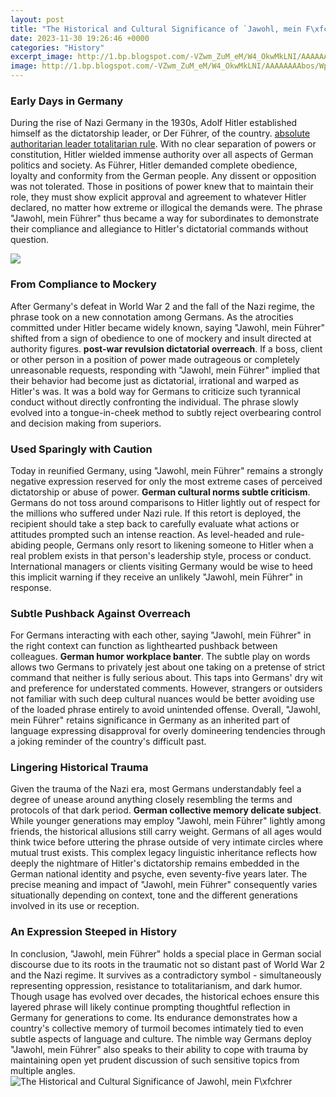 ```yaml
---
layout: post
title: "The Historical and Cultural Significance of `Jawohl, mein F\xfchrer`"
date: 2023-11-30 19:26:46 +0000
categories: "History"
excerpt_image: http://1.bp.blogspot.com/-VZwm_ZuM_eM/W4_OkwMkLNI/AAAAAAAAbos/WpeW7xNihOcWFLjY1MZRLSEtYEQ6aft9wCK4BGAYYCw/s1600/Grunf1.jpg
image: http://1.bp.blogspot.com/-VZwm_ZuM_eM/W4_OkwMkLNI/AAAAAAAAbos/WpeW7xNihOcWFLjY1MZRLSEtYEQ6aft9wCK4BGAYYCw/s1600/Grunf1.jpg
---
```


### Early Days in Germany
During the rise of Nazi Germany in the 1930s, Adolf Hitler established himself as the dictatorship leader, or Der Führer, of the country. [absolute authoritarian leader totalitarian rule](https://store.fi.io.vn/chihuahua-unicorn-t-shirt-girls-space-galaxy-rainbow-dog-tee3596-t-shirt). With no clear separation of powers or constitution, Hitler wielded immense authority over all aspects of German politics and society. As Führer, Hitler demanded complete obedience, loyalty and conformity from the German people. Any dissent or opposition was not tolerated. Those in positions of power knew that to maintain their role, they must show explicit approval and agreement to whatever Hitler declared, no matter how extreme or illogical the demands were. The phrase "Jawohl, mein Führer" thus became a way for subordinates to demonstrate their compliance and allegiance to Hitler's dictatorial commands without question. 

![](https://i.ytimg.com/vi/wNBFbeb33Lc/maxresdefault.jpg)
### From Compliance to Mockery
After Germany's defeat in World War 2 and the fall of the Nazi regime, the phrase took on a new connotation among Germans. As the atrocities committed under Hitler became widely known, saying "Jawohl, mein Führer" shifted from a sign of obedience to one of mockery and insult directed at authority figures. **post-war revulsion dictatorial overreach**. If a boss, client or other person in a position of power made outrageous or completely unreasonable requests, responding with "Jawohl, mein Führer" implied that their behavior had become just as dictatorial, irrational and warped as Hitler's was. It was a bold way for Germans to criticize such tyrannical conduct without directly confronting the individual. The phrase slowly evolved into a tongue-in-cheek method to subtly reject overbearing control and decision making from superiors.
### Used Sparingly with Caution 
Today in reunified Germany, using "Jawohl, mein Führer" remains a strongly negative expression reserved for only the most extreme cases of perceived dictatorship or abuse of power. **German cultural norms subtle criticism**. Germans do not toss around comparisons to Hitler lightly out of respect for the millions who suffered under Nazi rule. If this retort is deployed, the recipient should take a step back to carefully evaluate what actions or attitudes prompted such an intense reaction. As level-headed and rule-abiding people, Germans only resort to likening someone to Hitler when a real problem exists in that person's leadership style, process or conduct. International managers or clients visiting Germany would be wise to heed this implicit warning if they receive an unlikely "Jawohl, mein Führer" in response.
### Subtle Pushback Against Overreach
For Germans interacting with each other, saying "Jawohl, mein Führer" in the right context can function as lighthearted pushback between colleagues. **German humor workplace banter**. The subtle play on words allows two Germans to privately jest about one taking on a pretense of strict command that neither is fully serious about. This taps into Germans' dry wit and preference for understated comments. However, strangers or outsiders not familiar with such deep cultural nuances would be better avoiding use of the loaded phrase entirely to avoid unintended offense. Overall, "Jawohl, mein Führer" retains significance in Germany as an inherited part of language expressing disapproval for overly domineering tendencies through a joking reminder of the country's difficult past.
### Lingering Historical Trauma 
Given the trauma of the Nazi era, most Germans understandably feel a degree of unease around anything closely resembling the terms and protocols of that dark period. **German collective memory delicate subject**. While younger generations may employ "Jawohl, mein Führer" lightly among friends, the historical allusions still carry weight. Germans of all ages would think twice before uttering the phrase outside of very intimate circles where mutual trust exists. This complex legacy linguistic inheritance reflects how deeply the nightmare of Hitler's dictatorship remains embedded in the German national identity and psyche, even seventy-five years later. The precise meaning and impact of "Jawohl, mein Führer" consequently varies situationally depending on context, tone and the different generations involved in its use or reception.
### An Expression Steeped in History
In conclusion, "Jawohl, mein Führer" holds a special place in German social discourse due to its roots in the traumatic not so distant past of World War 2 and the Nazi regime. It survives as a contradictory symbol - simultaneously representing oppression, resistance to totalitarianism, and dark humor. Though usage has evolved over decades, the historical echoes ensure this layered phrase will likely continue prompting thoughtful reflection in Germany for generations to come. Its endurance demonstrates how a country's collective memory of turmoil becomes intimately tied to even subtle aspects of language and culture. The nimble way Germans deploy "Jawohl, mein Führer" also speaks to their ability to cope with trauma by maintaining open yet prudent discussion of such sensitive topics from multiple angles.
![The Historical and Cultural Significance of `Jawohl, mein F\xfchrer`](http://1.bp.blogspot.com/-VZwm_ZuM_eM/W4_OkwMkLNI/AAAAAAAAbos/WpeW7xNihOcWFLjY1MZRLSEtYEQ6aft9wCK4BGAYYCw/s1600/Grunf1.jpg)